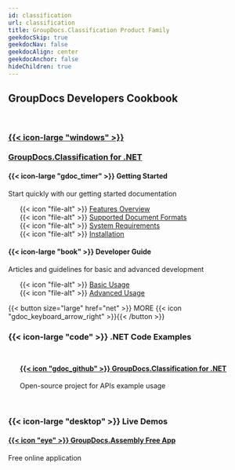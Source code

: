 ```yaml
---
id: classification
url: classification
title: GroupDocs.Classification Product Family
geekdocSkip: true
geekdocNav: false
geekdocAlign: center
geekdocAnchor: false
hideChildren: true
---
```


## GroupDocs Developers Cookbook

<br/>

<h3>
    <a class="home-resource-link" rel="nofollow" href='https://docs.groupdocs.com/classification/net'> 
        {{< icon-large "windows" >}} 
        <br/><br/>
        GroupDocs.Classification for .NET
    </a>
</h3>
<div class="gdoc-columns gdoc-columns--regular flex flex-gap flex-mobile-column">
    <div class="gdoc-columns__content gdoc-markdown--nested flex-even" style="margin-top: 1rem !important">
        <h4>{{< icon-large "gdoc_timer" >}} Getting Started</h4>
        <p>Start quickly with our getting started documentation</p>
        <ul style="text-align: left;list-style:none">
            <li>{{< icon "file-alt" >}} <a href='https://docs.groupdocs.com/classification/net/features-overview'>Features Overview</a></li>
            <li>{{< icon "file-alt" >}} <a href='https://docs.groupdocs.com/classification/net/supported-document-formats'>Supported Document Formats</a></li>
            <li>{{< icon "file-alt" >}} <a href='https://docs.groupdocs.com/classification/net/system-requirements'>System Requirements</a></li>
            <li>{{< icon "file-alt" >}} <a href='https://docs.groupdocs.com/classification/net/installation'>Installation</a></li>
        </ul>
    </div>
    <div class="gdoc-columns__content gdoc-markdown--nested flex-even" style="margin-top: 1rem !important">
        <h4>{{< icon-large "book" >}} Developer Guide</h4>
        <p>Articles and guidelines for basic and advanced development</p>
        <ul style="text-align: left;list-style:none">
            <li>{{< icon "file-alt" >}} <a href='https://docs.groupdocs.com/classification/net/basic-usage'>Basic Usage</a></li>
            <li>{{< icon "file-alt" >}} <a href='https://docs.groupdocs.com/classification/net/advanced-usage'>Advanced Usage</a></li>
        </ul>
    </div>
</div>
{{< button size="large" href="net" >}} MORE {{< icon "gdoc_keyboard_arrow_right" >}}{{< /button >}}

<br/>

<h3>
    {{< icon-large "code" >}}&nbsp;.NET Code Examples
</h3>
<ul style="list-style:none;padding-top: 10px">
    <li>
        <h4>
         <a class="home-resource-link" rel="nofollow" href="https://github.com/groupdocs-classification/GroupDocs.Classification-for-.NET">{{< icon "gdoc_github" >}} GroupDocs.Classification for .NET</a>
        </h4>
         <p>Open-source project for APIs example usage</p>
    </li>
</ul>

<br/>

<h3>
    {{< icon-large "desktop" >}}&nbsp;Live Demos
</h3>

<h4>
<a class="home-resource-link" href="https://products.groupdocs.app/classification" rel="nofollow">{{< icon "eye" >}} GroupDocs.Assembly Free App</a>
</h4>
<p>Free online application</p>